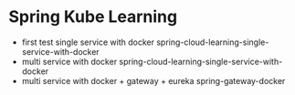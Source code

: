 # Spring Kube Learning

- first test single service with docker   spring-cloud-learning-single-service-with-docker
- multi service with docker spring-cloud-learning-single-service-with-docker
- multi service with docker + gateway + eureka spring-gateway-docker
